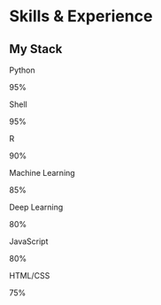 # Skills & Experience

## My Stack

<p>Python</p>
<div class="container">
  <div class="skills python">95%</div>
</div>

<p>Shell</p>
<div class="container">
  <div class="skills shell">95%</div>
</div>

<p>R</p>
<div class="container">
  <div class="skills r">90%</div>
</div>

<p>Machine Learning</p>
<div class="container">
  <div class="skills ml">85%</div>
</div>

<p>Deep Learning</p>
<div class="container">
  <div class="skills dl">80%</div>
</div>

<p>JavaScript</p>
<div class="container">
  <div class="skills js">80%</div>
</div>

<p>HTML/CSS</p>
<div class="container">
  <div class="skills html">75%</div>
</div>